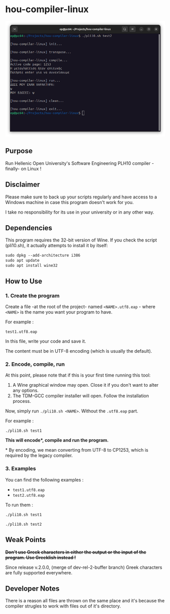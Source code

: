 # hou-compiler-linux

![Screenshot](doc/assets/img/header1.png)

## Purpose

Run Hellenic Open University's Software Engineering PLH10 compiler -finally- on Linux !

## Disclaimer

Please make sure to back up your scripts regularly and have access to a Windows machine in case this program doesn't work for you.

I take no responsibility for its use in your university or in any other way.

## Dependencies

This program requires the 32-bit version of Wine. If you check the script (pli10.sh), it actually attempts to install it by itself:

```
sudo dpkg --add-architecture i386
sudo apt update
sudo apt install wine32
```

## How to Use

### 1. Create the program

Create a file -at the root of the project- named `<NAME>.utf8.eap` -  where `<NAME>` is the name you want your program to have.

For example : 
```
test1.utf8.eap
```

In this file, write your code and save it. 

The content must be in UTF-8 encoding (which is usually the default).

### 2. Encode, compile, run

At this point, please note that if this is your first time running this tool:
1. A Wine graphical window may open. Close it if you don't want to alter any options.
2. The TDM-GCC compiler installer will open. Follow the installation process.

Now, simply run `./pli10.sh <NAME>`. Without the `.utf8.eap` part.

For example :
```
./pli10.sh test1
```

**This will encode\*, compile and run the program.**

\* By encoding, we mean converting from UTF-8 to CP1253, which is required by the legacy compiler.

### 3. Examples

You can find the following examples :
- `test1.utf8.eap` 
- `test2.utf8.eap`

To run them : 

```
./pli10.sh test1
```
```
./pli10.sh test2
```

## Weak Points

~~**Don't use Greek characters in either the output or the input of the program. Use Greeklish instead !**~~

Since release v.2.0.0, (merge of dev-rel-2-buffer branch) Greek characters are fully supported everywhere.

## Developer Notes

There is a reason all files are thrown on the same place and it's because the compiler strugles to work with files out of it's directory.
